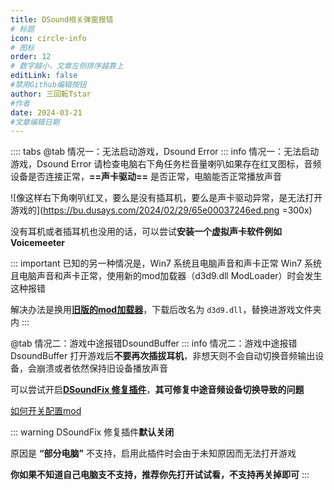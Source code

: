 ```yaml
---
title: DSound相关弹窗报错
# 标题
icon: circle-info
# 图标
order: 12
# 数字越小，文章左侧排序越靠上
editLink: false
#禁用Github编辑按钮
author: 三回転Tstar
#作者
date: 2024-03-21
#文章编辑日期
---
```





:::: tabs
@tab 情况一：无法启动游戏，Dsound Error
::: info 情况一：无法启动游戏，Dsound Error
请检查电脑右下角任务栏音量喇叭如果存在红叉图标，音频设备是否连接正常，**==声卡驱动==** 是否正常，电脑能否正常播放声音

![像这样右下角喇叭红叉，要么是没有插耳机，要么是声卡驱动异常，是无法打开游戏的](https://bu.dusays.com/2024/02/29/65e00037246ed.png =300x)


没有耳机或者插耳机也没用的话，可以尝试**安装一个虚拟声卡软件例如 Voicemeeter**

::: important 已知的另一种情况是，Win7 系统且电脑声音和声卡正常
Win7 系统且电脑声音和声卡正常，使用新的mod加载器（d3d9.dll ModLoader）时会发生这种报错

解决办法是换用[**旧版的mod加载器**](https://gitee.com/sanhuizhuan/SokuMods/releases/download/v1/d3d9-old.dll)，下载后改名为 `d3d9.dll`，替换进游戏文件夹内
:::



@tab 情况二：游戏中途报错DsoundBuffer
::: info 情况二：游戏中途报错DsoundBuffer
打开游戏后**不要再次插拔耳机**，非想天则不会自动切换音频输出设备，会崩溃或者依然保持旧设备播放声音

可以尝试开启[**DSoundFix 修复插件**](/mods/QoLMods/DSoundFix.html)，**其可修复中途音频设备切换导致的问题**

[如何开关配置mod](/mods/WhatsMod.html)

::: warning
DSoundFix 修复插件**默认关闭**

原因是 **“部分电脑”** 不支持，启用此插件时会由于未知原因而无法打开游戏

**你如果不知道自己电脑支不支持，推荐你先打开试试看，不支持再关掉即可**
:::




